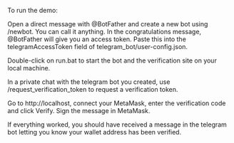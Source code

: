 To run the demo:

Open a direct message with @BotFather and create a new bot using /newbot. You can call it anything. In the congratulations message, 
@BotFather will give you an access token. Paste this into the telegramAccessToken field of telegram_bot/user-config.json.

Double-click on run.bat to start the bot and the verification site on your local machine. 

In a private chat with the telegram bot you created, use /request_verification_token to request a verification token. 

Go to http://localhost, connect your MetaMask, enter the verification code and click Verify. Sign the message in MetaMask. 

If everything worked, you should have received a message in the telegram bot letting you know your wallet address has been verified.